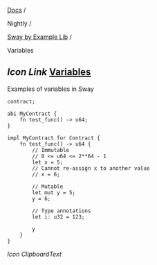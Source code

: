 [Docs](https://docs.fuel.network/) /

Nightly  /

[Sway by Example Lib](https://docs.fuel.network/docs/nightly/sway-by-example-lib/) /

Variables

## _Icon Link_ [Variables](https://docs.fuel.network/docs/nightly/sway-by-example-lib/variables/\#variables)

Examples of variables in Sway

```fuel_Box fuel_Box-idXKMmm-css
contract;

abi MyContract {
    fn test_func() -> u64;
}

impl MyContract for Contract {
    fn test_func() -> u64 {
        // Immutable
        // 0 <= u64 <= 2**64 - 1
        let x = 5;
        // Cannot re-assign x to another value
        // x = 6;

        // Mutable
        let mut y = 5;
        y = 6;

        // Type annotations
        let i: u32 = 123;

        y
    }
}

```

_Icon ClipboardText_